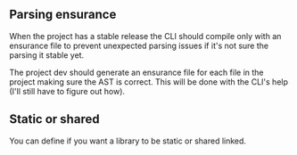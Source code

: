 ## Parsing ensurance
When the project has a stable release the CLI should compile only with an ensurance file
to prevent unexpected parsing issues if it's not sure the parsing it stable yet.

The project dev should generate an ensurance file for each file in the project making sure the AST is correct.
This will be done with the CLI's help (I'll still have to figure out how).

## Static or shared
You can define if you want a library to be static or shared linked.
